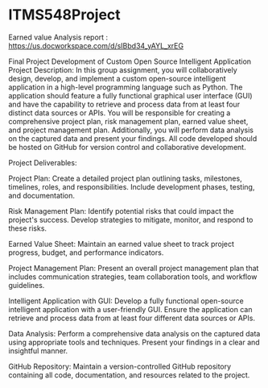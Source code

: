 # ITMS548Project

Earned value Analysis report : https://us.docworkspace.com/d/sIBbd34_yAYL_xrEG

Final Project Development of Custom Open Source Intelligent Application
Project Description: In this group assignment, you will collaboratively design, develop, and implement a custom open-source intelligent application in a high-level programming language such as Python. The application should feature a fully functional graphical user interface (GUI) and have the capability to retrieve and process data from at least four distinct data sources or APIs. You will be responsible for creating a comprehensive project plan, risk management plan, earned value sheet, and project management plan. Additionally, you will perform data analysis on the captured data and present your findings. All code developed should be hosted on GitHub for version control and collaborative development.

Project Deliverables:

Project Plan: Create a detailed project plan outlining tasks, milestones, timelines, roles, and responsibilities. Include development phases, testing, and documentation.

Risk Management Plan: Identify potential risks that could impact the project's success. Develop strategies to mitigate, monitor, and respond to these risks.

Earned Value Sheet: Maintain an earned value sheet to track project progress, budget, and performance indicators.

Project Management Plan: Present an overall project management plan that includes communication strategies, team collaboration tools, and workflow guidelines.

Intelligent Application with GUI: Develop a fully functional open-source intelligent application with a user-friendly GUI. Ensure the application can retrieve and process data from at least four different data sources or APIs.

Data Analysis: Perform a comprehensive data analysis on the captured data using appropriate tools and techniques. Present your findings in a clear and insightful manner.

GitHub Repository: Maintain a version-controlled GitHub repository containing all code, documentation, and resources related to the project.
